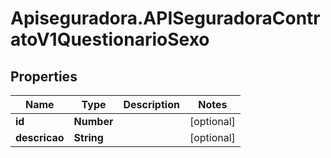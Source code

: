 # Apiseguradora.APISeguradoraContratoV1QuestionarioSexo

## Properties
Name | Type | Description | Notes
------------ | ------------- | ------------- | -------------
**id** | **Number** |  | [optional] 
**descricao** | **String** |  | [optional] 


